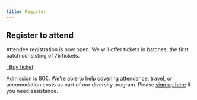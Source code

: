 ```yaml
---
title: Register
---
```


## Register to attend

Attendee registration is now open. We will offer tickets in batches; the first batch consisting of 75 tickets.

<a class="btn btn-lg btn-default" href="https://www.eventbrite.com/e/promcon-2018-tickets-44886676257" target="_blank" role="button">
  <i class="fa fa-briefcase"></i>&nbsp;&nbsp;Buy ticket
</a>

Admission is 80€. We're able to help covering attendance, travel, or
accomodation costs as part of our diversity program. Please [sign up here] if
you need assistance.

[sign up here]: https://docs.google.com/forms/d/e/1FAIpQLSeSZ_jhKo4ArVfjEeqCAmH2KK4TIiWxDyXAKfpO5HN2MzUALw/viewform
